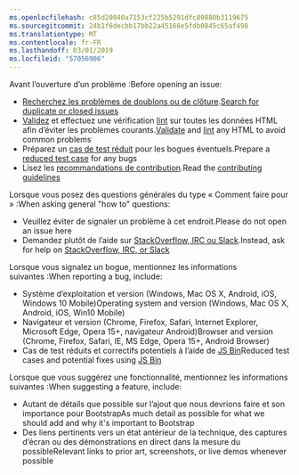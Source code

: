 ```yaml
---
ms.openlocfilehash: c85d20040a7153cf225b5291dfc80880b3119675
ms.sourcegitcommit: 24b1f6decbb17bb22a45166e5fdb0845c65af498
ms.translationtype: MT
ms.contentlocale: fr-FR
ms.lasthandoff: 03/01/2019
ms.locfileid: "57056906"
---
```

<span data-ttu-id="66ac3-101">Avant l’ouverture d’un problème :</span><span class="sxs-lookup"><span data-stu-id="66ac3-101">Before opening an issue:</span></span>

- <span data-ttu-id="66ac3-102">[Recherchez les problèmes de doublons ou de clôture](https://github.com/twbs/bootstrap/issues?utf8=%E2%9C%93&q=is%3Aissue).</span><span class="sxs-lookup"><span data-stu-id="66ac3-102">[Search for duplicate or closed issues](https://github.com/twbs/bootstrap/issues?utf8=%E2%9C%93&q=is%3Aissue)</span></span>
- <span data-ttu-id="66ac3-103">[Validez](http://validator.w3.org/nu/) et effectuez une vérification [lint](https://github.com/twbs/bootlint#in-the-browser) sur toutes les données HTML afin d’éviter les problèmes courants.</span><span class="sxs-lookup"><span data-stu-id="66ac3-103">[Validate](http://validator.w3.org/nu/) and [lint](https://github.com/twbs/bootlint#in-the-browser) any HTML to avoid common problems</span></span>
- <span data-ttu-id="66ac3-104">Préparez un [cas de test réduit](https://css-tricks.com/reduced-test-cases/) pour les bogues éventuels.</span><span class="sxs-lookup"><span data-stu-id="66ac3-104">Prepare a [reduced test case](https://css-tricks.com/reduced-test-cases/) for any bugs</span></span>
- <span data-ttu-id="66ac3-105">Lisez les [recommandations de contribution](https://github.com/twbs/bootstrap/blob/master/CONTRIBUTING.md).</span><span class="sxs-lookup"><span data-stu-id="66ac3-105">Read the [contributing guidelines](https://github.com/twbs/bootstrap/blob/master/CONTRIBUTING.md)</span></span>

<span data-ttu-id="66ac3-106">Lorsque vous posez des questions générales du type « Comment faire pour » :</span><span class="sxs-lookup"><span data-stu-id="66ac3-106">When asking general "how to" questions:</span></span>

- <span data-ttu-id="66ac3-107">Veuillez éviter de signaler un problème à cet endroit.</span><span class="sxs-lookup"><span data-stu-id="66ac3-107">Please do not open an issue here</span></span>
- <span data-ttu-id="66ac3-108">Demandez plutôt de l’aide sur [StackOverflow, IRC ou Slack](https://github.com/twbs/bootstrap/blob/master/README.md#community).</span><span class="sxs-lookup"><span data-stu-id="66ac3-108">Instead, ask for help on [StackOverflow, IRC, or Slack](https://github.com/twbs/bootstrap/blob/master/README.md#community)</span></span>

<span data-ttu-id="66ac3-109">Lorsque vous signalez un bogue, mentionnez les informations suivantes :</span><span class="sxs-lookup"><span data-stu-id="66ac3-109">When reporting a bug, include:</span></span>

- <span data-ttu-id="66ac3-110">Système d’exploitation et version (Windows, Mac OS X, Android, iOS, Windows 10 Mobile)</span><span class="sxs-lookup"><span data-stu-id="66ac3-110">Operating system and version (Windows, Mac OS X, Android, iOS, Win10 Mobile)</span></span>
- <span data-ttu-id="66ac3-111">Navigateur et version (Chrome, Firefox, Safari, Internet Explorer, Microsoft Edge, Opera 15+, navigateur Android)</span><span class="sxs-lookup"><span data-stu-id="66ac3-111">Browser and version (Chrome, Firefox, Safari, IE, MS Edge, Opera 15+, Android Browser)</span></span>
- <span data-ttu-id="66ac3-112">Cas de test réduits et correctifs potentiels à l’aide de [JS Bin](https://jsbin.com)</span><span class="sxs-lookup"><span data-stu-id="66ac3-112">Reduced test cases and potential fixes using [JS Bin](https://jsbin.com)</span></span>

<span data-ttu-id="66ac3-113">Lorsque que vous suggérez une fonctionnalité, mentionnez les informations suivantes :</span><span class="sxs-lookup"><span data-stu-id="66ac3-113">When suggesting a feature, include:</span></span>

- <span data-ttu-id="66ac3-114">Autant de détails que possible sur l’ajout que nous devrions faire et son importance pour Bootstrap</span><span class="sxs-lookup"><span data-stu-id="66ac3-114">As much detail as possible for what we should add and why it's important to Bootstrap</span></span>
- <span data-ttu-id="66ac3-115">Des liens pertinents vers un état antérieur de la technique, des captures d’écran ou des démonstrations en direct dans la mesure du possible</span><span class="sxs-lookup"><span data-stu-id="66ac3-115">Relevant links to prior art, screenshots, or live demos whenever possible</span></span>
